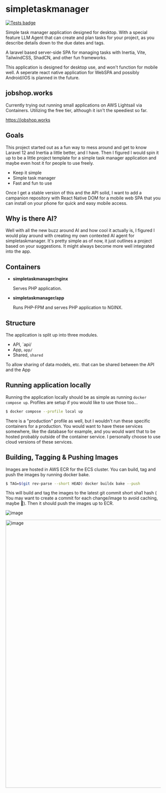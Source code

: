 # simpletaskmanager

[![Tests badge](https://github.com/eknowlton/simpletaskmanager/actions/workflows/tests.yml/badge.svg?event=push)](https://github.com/eknowlton/simpletaskmanager/actions/workflows/tests.yml)

Simple task manager application designed for desktop. With a special feature LLM Agent that can create and plan tasks for your project, as you describe details down to the due dates and tags.

A laravel based server-side SPA for managing tasks with Inertia, Vite, TailwindCSS, ShadCN, and other fun frameworks.

This application is designed for desktop use, and won't function for mobile well. A seperate react native application for WebSPA and possibly Android/iOS is planned in the future.

## jobshop.works

Currently trying out running small applications on AWS Lightsail via Containers. Utilizing the free tier, although it isn't the speediest so far.

https://jobshop.works

## Goals

This project started out as a fun way to mess around and get to know Laravel 12 and Inertia a little better, and I have. Then I figured I would spin it up to be a little project template for a simple task manager application and maybe even host it for people to use freely.

- Keep it simple
- Simple task manager
- Fast and fun to use

Once I get a stable version of this and the API solid, I want to add a campanion repository with React Native DOM for a mobile web SPA that you can install on your phone for quick and easy mobile access.

## Why is there AI?

Well with all the new buzz around AI and how cool it actually is, I figured I would play around with creating my own contexted AI agent for simpletaskmanager. It's pretty simple as of now, it just outlines a project based on your suggestions. It might always become more well integrated into the app.

## Containers

- **simpletaskmanager/nginx**

  Serves PHP application.
- **simpletaskmanager/app**

  Runs PHP-FPM and serves PHP application to NGINX.

## Structure 

The application is split up into three modules.

- API,  `api/
- App, `app/`
- Shared, `shared`

To allow sharing of data models, etc. that can be shared between the API and the App 

## Running application locally

Running the application locally should be as simple as running `docker compose up`. Profiles are setup if you would like to use those too...

```sh
$ docker compose --profile local up
```

There is a "production" profile as well, but I wouldn't run these specific containers for a production. You would want to have these services somewhere, like the database for example, and you would want that to be hosted probably outside of the container service. I personally choose to use cloud versions of these services.


## Building, Tagging & Pushing Images

Images are hosted in AWS ECR for the ECS cluster. You can build, tag and push the images by running docker bake.

```sh
$ TAG=$(git rev-parse --short HEAD) docker buildx bake --push 
```

This will build and tag the images to the latest git commit short sha1 hash ( You may want to create a commit for each change/image to avoid caching, maybe 🤷). Then it should push the images up to ECR.

![image](https://github.com/user-attachments/assets/aec60f6b-eeb5-41d3-b40b-5ef1d6ff671f)

<img width="1554" height="869" alt="image" src="https://github.com/user-attachments/assets/4c792f82-6041-40c6-b7fb-0c0702e9a40c" />

